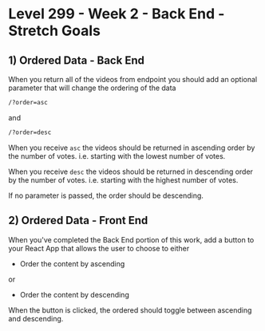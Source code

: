 
# Level 299 - Week 2 - Back End - Stretch Goals

## 1) Ordered Data - Back End

When you return all of the videos from endpoint you should add an optional parameter that will change the ordering of the data

```sh
/?order=asc
```

and

```sh
/?order=desc
```

When you receive `asc` the videos should be returned in ascending order by the number of votes. i.e. starting with the lowest number of votes.

When you receive `desc` the videos should be returned in descending order by the number of votes. i.e. starting with the highest number of votes.

If no parameter is passed, the order should be descending.

## 2) Ordered Data - Front End

When you've completed the Back End portion of this work, add a button to your React App that allows the user to choose to either

- Order the content by ascending

or

- Order the content by descending

When the button is clicked, the ordered should toggle between ascending and descending.
